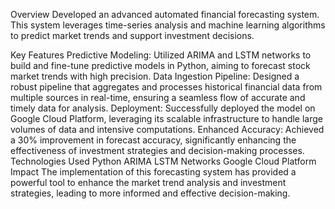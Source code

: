 Overview
Developed an advanced automated financial forecasting system. This system leverages time-series analysis and machine learning algorithms to predict market trends and support investment decisions.

Key Features
Predictive Modeling: Utilized ARIMA and LSTM networks to build and fine-tune predictive models in Python, aiming to forecast stock market trends with high precision.
Data Ingestion Pipeline: Designed a robust pipeline that aggregates and processes historical financial data from multiple sources in real-time, ensuring a seamless flow of accurate and timely data for analysis.
Deployment: Successfully deployed the model on Google Cloud Platform, leveraging its scalable infrastructure to handle large volumes of data and intensive computations.
Enhanced Accuracy: Achieved a 30% improvement in forecast accuracy, significantly enhancing the effectiveness of investment strategies and decision-making processes.
Technologies Used
Python
ARIMA
LSTM Networks
Google Cloud Platform
Impact
The implementation of this forecasting system has provided a powerful tool to enhance the market trend analysis and investment strategies, leading to more informed and effective decision-making.

